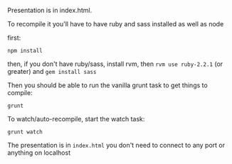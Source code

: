 Presentation is in index.html.

To recompile it you'll have to have ruby and sass installed as well as node

first:

    npm install

then, if you don't have ruby/sass, install rvm, then `rvm use ruby-2.2.1` (or greater) and `gem install sass`

Then you should be able to run the vanilla grunt task to get things to compile:

    grunt

To watch/auto-recompile, start the watch task:

    grunt watch

The presentation is in `index.html` you don't need to connect to any port or anything on localhost

